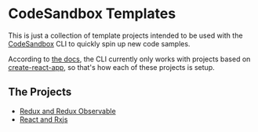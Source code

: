 # CodeSandbox Templates

This is just a collection of template projects intended to be used with the [CodeSandbox](https://codesandbox.io) CLI to quickly spin up new code samples. 

According to [the docs](https://codesandbox.io/docs/importing#export-with-cli), the CLI currently only works with projects based on [create-react-app](https://github.com/facebook/create-react-app), so that's how each of these projects is setup.

## The Projects

* [Redux and Redux Observable](./redux-obs)
* [React and Rxjs](./react-rxjs)

